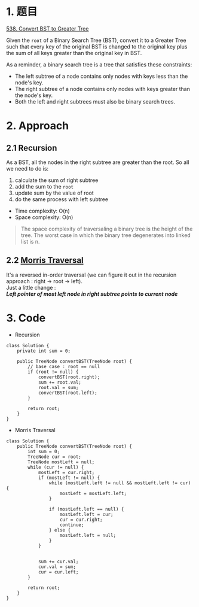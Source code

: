 # 1. 题目
[538. Convert BST to Greater Tree](https://leetcode.com/problems/convert-bst-to-greater-tree/)

Given the `root` of a Binary Search Tree (BST), convert it to a Greater Tree such that every key of the original BST is changed to the original key plus the sum of all keys greater than the original key in BST.

As a reminder, a binary search tree is a tree that satisfies these constraints:

+ The left subtree of a node contains only nodes with keys less than the node's key.
+ The right subtree of a node contains only nodes with keys greater than the node's key.
+ Both the left and right subtrees must also be binary search trees.

# 2. Approach
## 2.1 Recursion
As a BST, all the nodes in the right subtree are greater than the root. So all we need to do is:
1. calculate the sum of right subtree
2. add the sum to the `root`
3. update sum by the value of root
4. do the same process with left subtree

+ Time complexity: O(n)
+ Space complexity: O(n)
> The space complexity of traversaling a binary tree is the height of the tree. The worst case in which the binary tree degenerates into linked list is n.

## 2.2 [Morris Traversal](https://github.com/sivava2333/leetcode/blob/main/Morris%20traversal/Morris%20traversal.md)  
It's a reversed in-order traversal (we can figure it out in the recursion approach : right -> root -> left).   
Just a little change :  
***Left pointer of most left node in right subtree points to current node***

# 3. Code
+ Recursion
```
class Solution {
    private int sum = 0;
    
    public TreeNode convertBST(TreeNode root) {
        // base case : root == null
        if (root != null) {
            convertBST(root.right);
            sum += root.val;
            root.val = sum;
            convertBST(root.left);
        }
        
        return root;
    }
}
```
+ Morris Traversal
```
class Solution {
    public TreeNode convertBST(TreeNode root) {
        int sum = 0;
        TreeNode cur = root;
        TreeNode mostLeft = null;
        while (cur != null) {
            mostLeft = cur.right;
            if (mostLeft != null) {
                while (mostLeft.left != null && mostLeft.left != cur) {
                    mostLeft = mostLeft.left;
                }
                
                if (mostLeft.left == null) {
                    mostLeft.left = cur;
                    cur = cur.right;
                    continue;
                } else {
                    mostLeft.left = null;
                }
            }
            
            
            sum += cur.val;
            cur.val = sum;
            cur = cur.left;
        }
        
        return root;
    }
}
```
